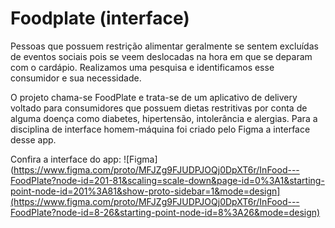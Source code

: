 # Foodplate (interface)
Pessoas que possuem restrição alimentar geralmente se sentem excluídas de eventos sociais pois se veem deslocadas na hora em que se deparam com o cardápio. Realizamos uma pesquisa e identificamos esse consumidor e sua necessidade.

O projeto chama-se FoodPlate e trata-se de um aplicativo de delivery voltado para consumidores que possuem dietas restritivas por conta de alguma doença como diabetes, hipertensão, intolerância e alergias. Para a disciplina de interface homem-máquina foi criado pelo Figma a interface desse app.

Confira a interface do app: 
![Figma](https://www.figma.com/proto/MFJZg9FJUDPJOQj0DpXT6r/InFood---FoodPlate?node-id=201-81&scaling=scale-down&page-id=0%3A1&starting-point-node-id=201%3A81&show-proto-sidebar=1&mode=design](https://www.figma.com/proto/MFJZg9FJUDPJOQj0DpXT6r/InFood---FoodPlate?node-id=8-26&starting-point-node-id=8%3A26&mode=design)
